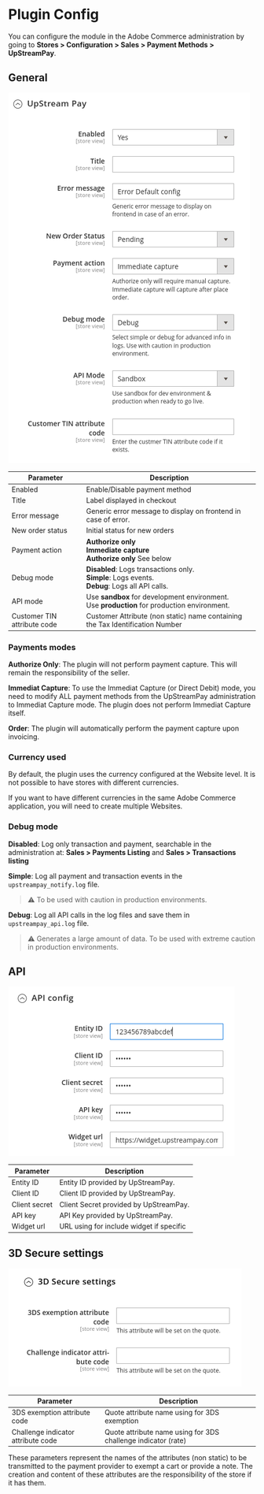 # Plugin Config

You can configure the module in the Adobe Commerce administration by going to **Stores > Configuration > Sales > Payment Methods > UpStreamPay**.

## General

![General](images/02-01.png)

| Parameter                   | Description                                                                                             |
|-----------------------------|---------------------------------------------------------------------------------------------------------|
| Enabled                     | Enable/Disable payment method                                                                           |
| Title                       | Label displayed in checkout                                                                             |
| Error message               | Generic error message to display on frontend in case of error.                                          |
| New order status            | Initial status for new orders                                                                           |
| Payment action              | **Authorize only**<br/>**Immediate capture**<br/>**Authorize only** See below                           |
| Debug mode                  | **Disabled**: Logs transactions only. <br/>**Simple**: Logs events. <br/>**Debug**: Logs all API calls. |
| API mode                    | Use **sandbox** for development environment.<br/>Use **production** for production environment.         |
| Customer TIN attribute code | Customer Attribute (non static) name containing the Tax Identification Number                           |

### Payments modes

**Authorize Only**: The plugin will not perform payment capture. This will remain the responsibility of the seller.

**Immediat Capture**: To use the Immediat Capture (or Direct Debit) mode, you need to modify ALL payment methods from the UpStreamPay administration to Immediat Capture mode. The plugin does not perform Immediat Capture itself.

**Order**: The plugin will automatically perform the payment capture upon invoicing.

### Currency used

By default, the plugin uses the currency configured at the Website level. It is not possible to have stores with different currencies.

If you want to have different currencies in the same Adobe Commerce application, you will need to create multiple Websites.

### Debug mode

**Disabled**: Log only transaction and payment, searchable in the administration at: **Sales > Payments Listing** and **Sales > Transactions listing**

**Simple**: Log all payment and transaction events in the `upstreampay_notify.log` file.

> :warning: To be used with caution in production environments.

**Debug**: Log all API calls in the log files and save them in `upstreampay_api.log` file. 
> :warning: Generates a large amount of data. To be used with extreme caution in production environments.

## API

![API](images/02-02.png)

| Parameter     | Description                              |
|---------------|------------------------------------------|
| Entity ID     | Entity ID provided by UpStreamPay.       |
| Client ID     | Client ID provided by UpStreamPay.       |
| Client secret | Client Secret provided by UpStreamPay.   |
| API key       | API Key provided by UpStreamPay.         |
| Widget url    | URL using for include widget if specific |

## 3D Secure settings

![3DS](images/02-03.png)

| Parameter                          | Description                                                   |
|------------------------------------|---------------------------------------------------------------|
| 3DS exemption attribute code       | Quote attribute name using for 3DS exemption                  |
| Challenge indicator attribute code | Quote attribute name using for 3DS challenge indicator (rate) |

These parameters represent the names of the attributes (non static) to be transmitted to the payment provider to exempt a
cart or provide a note. The creation and content of these attributes are the responsibility of the store if it has them.